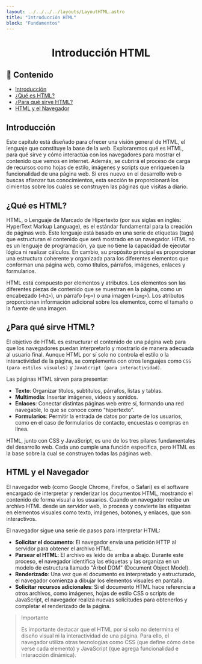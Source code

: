 ```yaml
---
layout: ../../../../layouts/LayoutHTML.astro
title: "Introducción HTML"
block: "Fundamentos"
---
```


<h1 align='center'>Introducción HTML</h1>

<div class="glosario">

<h2>📑 Contenido</h2>

- [Introducción](#introducción)
- [¿Qué es HTML?](#qué-es-html)
- [¿Para qué sirve HTML?](#para-qué-sirve-html)
- [HTML y el Navegador](#html-y-el-navegador)

</div>

## Introducción

Este capítulo está diseñado para ofrecer una visión general de HTML, el lenguaje que constituye la base de la web. Exploraremos qué es HTML, para qué sirve y cómo interactúa con los navegadores para mostrar el contenido que vemos en internet. Además, se cubrirá el proceso de carga de recursos como hojas de estilo, imágenes y scripts que enriquecen la funcionalidad de una página web. Si eres nuevo en el desarrollo web o buscas afianzar tus conocimientos, esta sección te proporcionará los cimientos sobre los cuales se construyen las páginas que visitas a diario.

## ¿Qué es HTML?

HTML, o Lenguaje de Marcado de Hipertexto (por sus siglas en inglés: HyperText Markup Language), es el estándar fundamental para la creación de páginas web. Este lenguaje está basado en una serie de etiquetas (tags) que estructuran el contenido que será mostrado en un navegador. HTML no es un lenguaje de programación, ya que no tiene la capacidad de ejecutar lógica ni realizar cálculos. En cambio, su propósito principal es proporcionar una estructura coherente y organizada para los diferentes elementos que conforman una página web, como títulos, párrafos, imágenes, enlaces y formularios.

HTML está compuesto por elementos y atributos. Los elementos son las diferentes piezas de contenido que se muestran en la página, como un encabezado (`<h1>`), un párrafo (`<p>`) o una imagen (`<img>`). Los atributos proporcionan información adicional sobre los elementos, como el tamaño o la fuente de una imagen.

## ¿Para qué sirve HTML?

El objetivo de HTML es estructurar el contenido de una página web para que los navegadores puedan interpretarlo y mostrarlo de manera adecuada al usuario final. Aunque HTML por sí solo no controla el estilo o la interactividad de la página, se complementa con otros lenguajes como `CSS (para estilos visuales)` y `JavaScript (para interactividad)`.

Las páginas HTML sirven para presentar:

- **Texto**: Organizar títulos, subtítulos, párrafos, listas y tablas.
- **Multimedia**: Insertar imágenes, videos y sonidos.
- **Enlaces**: Conectar distintas páginas web entre sí, formando una red navegable, lo que se conoce como "hipertexto".
- **Formularios**: Permitir la entrada de datos por parte de los usuarios, como en el caso de formularios de contacto, encuestas o compras en línea.

HTML, junto con CSS y JavaScript, es uno de los tres pilares fundamentales del desarrollo web. Cada uno cumple una función específica, pero HTML es la base sobre la cual se construyen todas las páginas web.

## HTML y el Navegador

El navegador web (como Google Chrome, Firefox, o Safari) es el software encargado de interpretar y renderizar los documentos HTML, mostrando el contenido de forma visual a los usuarios. Cuando un navegador recibe un archivo HTML desde un servidor web, lo procesa y convierte las etiquetas en elementos visuales como texto, imágenes, botones, y enlaces, que son interactivos.

El navegador sigue una serie de pasos para interpretar HTML:

- **Solicitar el documento**: El navegador envía una petición HTTP al servidor para obtener el archivo HTML.
- **Parsear el HTML**: El archivo es leído de arriba a abajo. Durante este proceso, el navegador identifica las etiquetas y las organiza en un modelo de estructura llamado "Árbol DOM" (Document Object Model).
- **Renderizado**: Una vez que el documento es interpretado y estructurado, el navegador comienza a dibujar los elementos visuales en pantalla.
- **Solicitar recursos adicionales**: Si el documento HTML hace referencia a otros archivos, como imágenes, hojas de estilo CSS o scripts de JavaScript, el navegador realiza nuevas solicitudes para obtenerlos y completar el renderizado de la página.

> Importante
>
> Es importante destacar que el HTML por sí solo no determina el diseño visual ni la interactividad de una página. Para ello, el navegador utiliza otras tecnologías como CSS (que define cómo debe verse cada elemento) y JavaScript (que agrega funcionalidad e interacción dinámica).</span>
